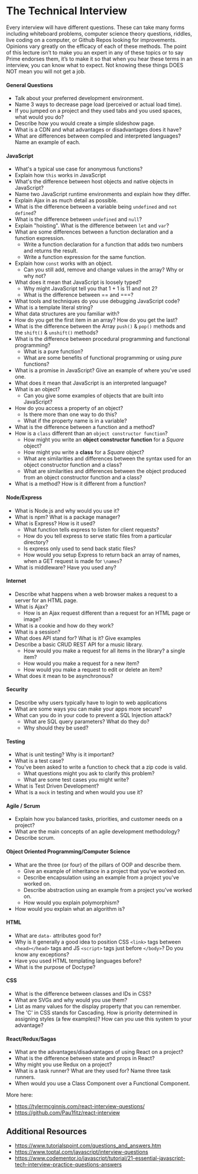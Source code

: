 # The Technical Interview

Every interview will have different questions. These can take many forms including whiteboard problems, computer science theory questions, riddles, live coding on a computer, or Github Repos looking for improvements. Opinions vary greatly on the efficacy of each of these methods. The point of this lecture isn’t to make you an expert in any of these topics or to say Prime endorses them, it’s to make it so that when you hear these terms in an interview, you can know what to expect. Not knowing these things DOES NOT mean you will not get a job.


#### General Questions

- Talk about your preferred development environment.
- Name 3 ways to decrease page load (perceived or actual load time).
- If you jumped on a project and they used tabs and you used spaces, what would you do?
- Describe how you would create a simple slideshow page.
- What is a CDN and what advantages or disadvantages does it have?
- What are differences between compiled and interpreted languages? Name an example of each.


#### JavaScript

- What's a typical use case for anonymous functions?
- Explain how `this` works in JavaScript
- What's the difference between host objects and native objects in JavaScript?
- Name two JavaScript runtime environments and explain how they differ.
- Explain Ajax in as much detail as possible.
- What is the difference between a variable being `undefined` and `not defined`?
- What is the difference between `undefined` and `null`?
- Explain "hoisting". What is the difference between `let` and `var`?
- What are some differences between a function declaration and a function expression. 
    - Write a function declaration for a function that adds two numbers and returns the result.
    - Write a function expression for the same function.
- Explain how `const` works with an object. 
    - Can you still add, remove and change values in the array? Why or why not?
- What does it mean that JavaScript is loosely typed? 
    - Why might JavaScript tell you that 1 + 1 is 11 and not 2?
    - What is the difference between == and ===?
- What tools and techniques do you use debugging JavaScript code?
- What is a template literal string?
- What data structures are you familiar with?  
- How do you get the first item in an array?  How do you get the last?
- What is the difference between the Array `push()` & `pop()` methods and the `shift()` & `unshift()` methods?
- What is the difference between procedural programming and functional programming?
    - What is a pure function?
    - What are some benefits of functional programming or using *pure* functions?
- What is a promise in JavaScript? Give an example of where you've used one.
- What does it mean that JavaScript is an interpreted language?
- What is an object?
    - Can you give some examples of objects that are built into JavaScript? 
- How do you access a property of an object? 
    - Is there more than one way to do this? 
    - What if the property name is in a variable?
- What is the difference between a function and a method?
- How is a `class` different than an `object constructor function`?
    - How might you write an __object constructor function__ for a *Square* object?
    - How might you write a __class__ for a *Square* object?
    - What are similarities and differences between the syntax used for an object constructor function and a class?
    - What are similarities and differences between the object produced from an object constructor function and a class?
- What is a method? How is it different from a function?


#### Node/Express

- What is Node.js and why would you use it?
- What is npm? What is a package manager?
- What is Express? How is it used?
    - What function tells express to listen for client requests?
    - How do you tell express to serve static files from a particular directory?
    - Is express only used to send back static files?
    - How would you setup Express to return back an array of names, when a GET request is made for `\names`?
- What is middleware? Have you used any?


#### Internet

- Describe what happens when a web browser makes a request to a server for an HTML page. 
- What is Ajax?
    - How is an Ajax request different than a request for an HTML page or image?
- What is a cookie and how do they work?
- What is a session?
- What does API stand for? What is it? Give examples
- Describe a basic CRUD REST API for a music library. 
    - How would you make a request for all items in the library? a single item?
    - How would you make a request for a new item?
    - How would you make a request to edit or delete an item?
- What does it mean to be asynchronous?


#### Security

- Describe why users typically have to login to web applications
- What are some ways you can make your apps more secure?
- What can you do in your code to prevent a SQL Injection attack?
  - What are SQL query parameters? What do they do?
  - Why should they be used?


#### Testing 

- What is unit testing? Why is it important?
- What is a test case? 
- You've been asked to write a function to check that a zip code is valid.
  - What questions might you ask to clarify this problem? 
  - What are some test cases you might write? 
- What is Test Driven Development?
- What is a `mock` in testing and when would you use it?


#### Agile / Scrum

- Explain how you balanced tasks, priorities, and customer needs on a project?
- What are the main concepts of an agile development methodology?
- Describe scrum.


#### Object Oriented Programming/Computer Science

- What are the three (or four) of the pillars of OOP and describe them.
    - Give an example of inheritance in a project that you've worked on.
    - Describe encapsulation using an example from a project you've worked on.
    - Describe abstraction using an example from a project you've worked on.
    - How would you explain polymorphism?
- How would you explain what an algorithm is?


#### HTML

- What are `data-` attributes good for?
- Why is it generally a good idea to position CSS `<link>` tags between `<head></head>` tags and JS `<script>` tags just before `</body>`? Do you know any exceptions?
- Have you used HTML templating languages before?
- What is the purpose of Doctype?


#### CSS

- What is the difference between classes and IDs in CSS?
- What are SVGs and why would you use them?
- List as many values for the display property that you can remember.
- The 'C' in CSS stands for Cascading. How is priority determined in assigning styles (a few examples)? How can you use this system to your advantage?


#### React/Redux/Sagas

- What are the advantages/disadvantages of using React on a project?
- What is the difference between state and props in React?
- Why might you use Redux on a project?
- What is a task runner? What are they used for? Name three task runners.
- When would you use a Class Component over a Functional Component.

More here: 
- https://tylermcginnis.com/react-interview-questions/
- https://github.com/Pau1fitz/react-interview


## Additional Resources

- https://www.tutorialspoint.com/questions_and_answers.htm
- https://www.toptal.com/javascript/interview-questions
- https://www.codementor.io/javascript/tutorial/21-essential-javascript-tech-interview-practice-questions-answers